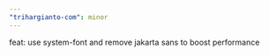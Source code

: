 ```yaml
---
"trihargianto-com": minor
---
```


feat: use system-font and remove jakarta sans to boost performance
